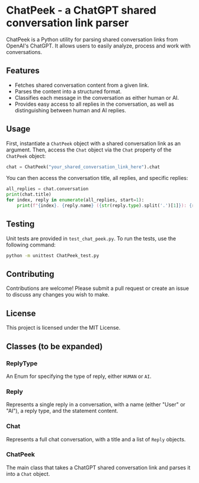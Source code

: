 # ChatPeek - a ChatGPT shared conversation link parser

ChatPeek is a Python utility for parsing shared conversation links from OpenAI's ChatGPT. It allows users to easily analyze, process and work with conversations.

## Features

- Fetches shared conversation content from a given link.
- Parses the content into a structured format.
- Classifies each message in the conversation as either human or AI.
- Provides easy access to all replies in the conversation, as well as distinguishing between human and AI replies.

## Usage

First, instantiate a `ChatPeek` object with a shared conversation link as an argument. Then, access the `Chat` object via the `Chat` property of the `ChatPeek` object:

```python
chat = ChatPeek("your_shared_conversation_link_here").chat
```

You can then access the conversation title, all replies, and specific replies:

```python
all_replies = chat.conversation
print(chat.title)
for index, reply in enumerate(all_replies, start=1):
    print(f"{index}. {reply.name} ({str(reply.type).split('.')[1]}): {reply.statement}")
```

## Testing

Unit tests are provided in `test_chat_peek.py`. To run the tests, use the following command:

```bash
python -m unittest ChatPeek_test.py
```

## Contributing

Contributions are welcome! Please submit a pull request or create an issue to discuss any changes you wish to make.

## License

This project is licensed under the MIT License.

## Classes (to be expanded)

### ReplyType
An Enum for specifying the type of reply, either `HUMAN` or `AI`.

### Reply
Represents a single reply in a conversation, with a name (either "User" or "AI"), a reply type, and the statement content.

### Chat
Represents a full chat conversation, with a title and a list of `Reply` objects.

### ChatPeek
The main class that takes a ChatGPT shared conversation link and parses it into a `Chat` object. 
